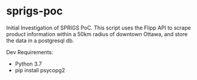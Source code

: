 # sprigs-poc

Initial Investigation of SPRIGS PoC.
This script uses the Flipp API to scrape product information within a 50km radius of downtown Ottawa, and store the data in a postgresql db.

Dev Requirements:
- Python 3.7
- pip install psycopg2
